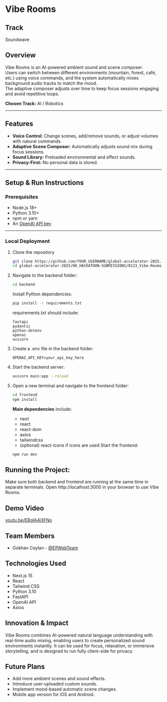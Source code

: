 ﻿# Vibe Rooms

## Track

Soundwave

## Overview

Vibe Rooms is an AI-powered ambient sound and scene composer.  
Users can switch between different environments (mountain, forest, café, etc.) using voice commands, and the system automatically mixes background audio tracks to match the mood.  
The adaptive composer adjusts over time to keep focus sessions engaging and avoid repetitive loops.

**Chosen Track:** AI / Robotics

---

## Features

- **Voice Control:** Change scenes, add/remove sounds, or adjust volumes with natural commands.
- **Adaptive Scene Composer:** Automatically adjusts sound mix during focus sessions.
- **Sound Library:** Preloaded environmental and effect sounds.
- **Privacy-First:** No personal data is stored.

---

## Setup & Run Instructions

### Prerequisites

- Node.js 18+
- Python 3.10+
- npm or yarn
- An [OpenAI API key](https://platform.openai.com/account/api-keys)

---

### Local Deployment

1. Clone the repository

   ```bash
   git clone https://github.com/YOUR_USERNAME/global-accelerator-2025.git
   cd global-accelerator-2025/00_HACKATHON-SUBMISSIONS/0123_Vibe-Rooms
   ```

2. Navigate to the backend folder:
   ```bash
   cd backend
   ```
   Install Python dependencies:
   ```bash
   pip install -r requirements.txt
   ```
   requirements.txt should include:
   ```
   fastapi
   pydantic
   python-dotenv
   openai
   uvicorn
   ```
3. Create a .env file in the backend folder:
   ```
   OPENAI_API_KEY=your_api_key_here
   ```
4. Start the backend server:
   ```bash
   uvicorn main:app --reload
   ```
5. Open a new terminal and navigate to the frontend folder:
   ```bash
   cd frontend
   npm install
   ```
   **Main dependencies** include:
   - next
   - react
   - react-dom
   - axios
   - tailwindcss
   - (optional) react-icons if icons are used
     Start the frontend:
   ```bash
   npm run dev
   ```

## Running the Project:

Make sure both backend and frontend are running at the same time in separate terminals.
Open http://localhost:3000 in your browser to use Vibe Rooms.

## Demo Video

[youtu.be/EBglA4j3FNo](https://youtu.be/EBglA4j3FNo)

## Team Members

- Gokhan Ceylan - [@ElfWebTeam](https://github.com/ElfWebTeam)

## Technologies Used

- Next.js 15
- React
- Tailwind CSS
- Python 3.10
- FastAPI
- OpenAI API
- Axios

## Innovation & Impact

Vibe Rooms combines AI-powered natural language understanding with real-time audio mixing,
enabling users to create personalized sound environments instantly.
It can be used for focus, relaxation, or immersive storytelling, and is designed to run fully client-side for privacy.

## Future Plans

- Add more ambient scenes and sound effects.
- Introduce user-uploaded custom sounds.
- Implement mood-based automatic scene changes.
- Mobile app version for iOS and Android.
